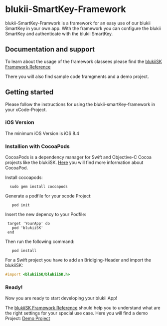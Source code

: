 # blukii-SmartKey-Framework

blukii-SmartKey-Framwork is a framework for an easy use of our blukii SmartKey in your own app.  With the framework you can configure the blukii SmartKey and authenticate with the blukii SmartKey. 

## Documentation and support
To learn about the usage of the framework classees please find the [blukiiSK Framework Reference](https://schneiderma.github.io/blukii_developer/iOS/blukii-SmartKey-Framework/html/)

There you will also find sample code framgments and a demo project. 

## Getting started

Please follow the instructions for using the blukii-smartKey-framework in your xCode-Project. 

### iOS Version

The minimum iOS Version is iOS 8.4

### Installion with CocoaPods
CocoaPods is a dependency manager for Swift and Objective-C Cocoa projects like the blukiiSK.  [Here](https://cocoapods.org) you will find more information about CocoaPod. 

Install cocoapods:
```
  sudo gem install cocoapods
```


Generate a podfile for your xcode Project:
```
   pod init
```

Insert the new depency to your Podfile:

```
 target 'YourApp' do
   pod 'blukiiSK'
 end
```

Then run the following command: 

```
   pod install
```

For a Swift project you have to add an Bridiging-Header and import the blukiiSK:

```objective-c
#import <blukiiSK/blukiiSK.h>
```

### Ready!

Now you are ready to start developing your blukii App!

The [blukiiSK Framework Reference](https://schneiderma.github.io/blukii_developer/iOS/blukii-SmartKey-Framework/html/) should help you to understand what are the right settings for your special use case.  Here you will find a demo Project: [Demo Project](https://github.com/schneiderma/blukii_developer/raw/gh-pages/iOS/blukii-SmartKey-Framework/html/examples/blukiiSK_Demo.zip)